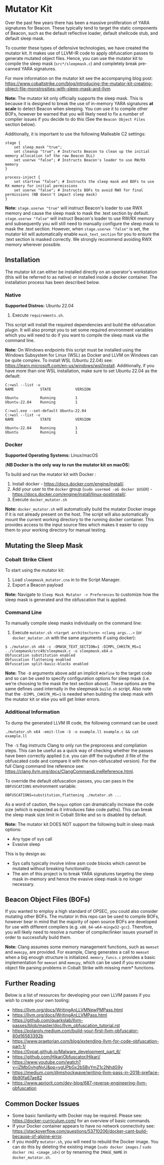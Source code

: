 # Mutator Kit

Over the past few years there has been a massive proliferation of YARA signatures for Beacon. These typically tend to target the static components of Beacon, such as the default reflective loader, default shellcode stub, and default sleep mask.

To counter these types of defensive technologies, we have created the mutator kit. It makes use of LLVM-IR code to apply obfuscation passes to generate mutated object files. Hence, you can use the mutator kit to compile the sleep mask (`src*/sleepmask.c`) and completely break pre-canned YARA signatures. 

For more information on the mutator kit see the accompanying blog post: 
https://www.cobaltstrike.com/blog/introducing-the-mutator-kit-creating-object-file-monstrosities-with-sleep-mask-and-llvm

**Note:** The mutator kit only officially supports the sleep mask. This is because it is designed to break the use of in-memory YARA signatures **at scale** to detect Beacon when sleeping. You _can_ use it to compile other BOFs, however be warned that you will likely need to fix a number of compiler issues if you decide to do this (See the `Beacon Object Files` section below).

Additionally, it is important to use the following Malleable C2 settings:
```
stage {
    set sleep_mask "true";
    set cleanup "true"; # Instructs Beacon to clean up the initial memory allocation (of the raw Beacon DLL)
    set userwx "false"; # Instructs Beacon's loader to use RW/RX memory
}

process-inject {
    set startrwx "false"; # Instructs the sleep mask and BOFs to use RX memory for initial permissions
    set userwx "false"; # Instructs BOFs to avoid RWX for final permissions (NB doesn't impact sleep mask)
}
```
**Note:** `stage.userwx "true"` will instruct Beacon's loader to use RWX memory and cause the sleep mask to mask the .text section by default. `stage.userwx "false"` will instruct Beacon's loader to use RW/RX memory and subsequently you will still need to manually configure the  sleep mask to mask the .text section. However, when `stage.userwx "false"` is set, the mutator kit will automatically enable `mask_text_section` for you to ensure the .text section is masked correctly. We strongly recommend avoiding RWX memory wherever possible.

## Installation

The mutator kit can either be installed directly on an operator's workstation (this will be referred to as native) or installed inside a docker container. The installation process has been described below.

### Native

**Supported Distros:** Ubuntu 22.04

1. Execute `requirements.sh`.

This script will install the required dependencies and build the obfuscation plugin. It will also prompt you to set some required environment variables which you will need to do if you want to compile the sleep mask via the command line.

**Note:** On Windows endpoints this script must be installed using the Windows Subsystem for Linux (WSL) as Docker and LLVM on Windows can be quite complex. To install WSL (Ubuntu 22.04) see: https://learn.microsoft.com/en-us/windows/wsl/install. Additionally, if you have more than one WSL installation, make sure to set Ubuntu 22.04 as the default:
```
C:>wsl --list -v
NAME            STATE           VERSION

Ubuntu          Running         1
Ubuntu-22.04    Running         1

C:>wsl.exe --set-default Ubuntu-22.04
C:>wsl --list -v
NAME            STATE           VERSION

Ubuntu-22.04    Running         1
Ubuntu          Running         1
```

### Docker

**Supported Operating Systems:** Linux/macOS

(**NB Docker is the only way to run the mutator kit on macOS**)

To build and run the mutator kit with Docker :

1. Install docker - https://docs.docker.com/engine/install/.
2. Add your user to the `docker` group (`sudo usermod -aG docker $USER`) - https://docs.docker.com/engine/install/linux-postinstall/.
3. Execute `docker_mutator.sh`

**Note:** `docker_mutator.sh` will automatically build the mutator Docker image if it is not already present on the host. The script will also automatically mount the current working directory to the running docker container. This provides access to the input source files which makes it easier to copy them to your working directory for manual testing.

## Mutating the Sleep Mask

### Cobalt Strike Client

To start using the mutator kit:

1. Load `sleepmask_mutator.cna` in to the Script Manager.
2. Export a Beacon payload

**Note:** Navigate to `Sleep Mask Mutator -> Preferences` to customize how the sleep mask is generated and the obfuscation that is applied.

### Command Line

To manually compile sleep masks individually on the command line:
1. Execute `mutator.sh <target architecture> <clang args...>` (or `docker_mutator.sh` with the same arguments if using docker):
```
$ ./mutator.sh x64 -c -DMASK_TEXT_SECTION=1 -DIMPL_CHKSTK_MS=1 ../sleepmask/src49/sleepmask.c -o sleepmask.x64.o
Obfuscation substitution enabled
Obfuscation flattening enabled
Obfuscation split-basic-blocks enabled
```
**Note:** The `-D` arguments above add an implicit `#define` to the target code and so can be used to specify configuration options for sleep mask (i.e. we're choosing to the mask the text section above). These options are the same defines used internally in the sleepmask `build.sh` script. Also note that the `-DIMPL_CHKSTK_MS=1` is needed when building the sleep mask with the mutator kit or else you will get linker errors.

### Additional Information

To dump the generated LLVM IR code, the following command can be used:
```
./mutator.sh x64 -emit-llvm -S -o example.ll example.c && cat example.ll
```
The `-S` flag instructs Clang to only run the preprocess and compliation steps. This can be useful as a quick way of checking whether the passes have been correctly applied (i.e. you can diff the outputted .ll file of the obfuscated code and compare it with the non-obfuscated version). For the full Clang command line reference see: https://clang.llvm.org/docs/ClangCommandLineReference.html.

To override the default obfuscation passes, you can pass in the `OBFUSCATIONS` environment variable:
```
OBFUSCATIONS=substitution,flattening ./mutator.sh ...
```
As a word of caution, the `bogus` option can dramatically increase the code size (which is expected as it introduces fake code paths). This can break the sleep mask size limit in Cobalt Strike and so is disabled by default.

**Note:** The mutator kit DOES NOT support the following built in sleep mask options:

- Any type of sys call
- Evasive sleep

This is by design as:
- Sys calls typically involve inline asm code blocks which cannot be mutated without breaking functionality. 
- The aim of this project is to break YARA signatures targeting the sleep mask in-memory and hence the evasive sleep mask is no longer necessary.

## Beacon Object Files (BOFs)

If you wanted to employ a high standard of OPSEC, you could also consider mutating other BOFs. The mutator in this repo can be used to compile BOFs, however bear in mind that the majority of open source BOFs are developed for use with different compilers (e.g. `x86_64-w64-mingw32-gcc`). Therefore, you will likely need to resolve a number of compiler/linker issues yourself in order to  successfully build them.

**Note:** Clang assumes some memory management functions, such as `memset` and `memcpy`, are provided. For example, Clang generates a call to `memset` when a big enough structure is initialized. `memory_funcs.c` provides a basic implementation for `memset` and `memcpy`, which can be used if you encounter object file parsing problems in Cobalt Strike with missing mem* functions.

## Further Reading

Below is a list of resources for developing your own LLVM passes if you wish to create your own tooling:

* https://llvm.org/docs/WritingAnLLVMNewPMPass.html
* https://llvm.org/docs/WritingAnLLVMPass.html
* https://github.com/quarkslab/llvm-passes/blob/master/doc/llvm_obfuscation_tutorial.rst
* https://polarply.medium.com/build-your-first-llvm-obfuscator-80d16583392b
* https://www.praetorian.com/blog/extending-llvm-for-code-obfuscation-part-1/
* https://0xpat.github.io/Malware_development_part_6/
* https://github.com/HikariObfuscator/Hikari/
* https://www.youtube.com/watch?v=iZMbGvhgNyU&pp=ygUPbGx2bSBvYmZ1c2NhdG9y
* https://medium.com/@mshockwave/writing-llvm-pass-in-2018-preface-6b90fa67ae82
* https://www.apriorit.com/dev-blog/687-reverse-engineering-llvm-obfuscation

## Common Docker Issues

- Some basic familiarity with Docker may be required. Please see: https://docker-curriculum.com/ for an overview of basic commands.
- If your Docker container appears to have no network connectivity see: https://stackoverflow.com/questions/53710206/docker-cant-build-because-of-alpine-error.
- If you modify `mutator.sh`, you will need to rebuild the Docker image. You can do this by deleting the existing image (`sudo docker images` / `sudo docker rmi <image_id>`) or by renaming the `IMAGE_NAME` in `docker_mutator.sh`.
